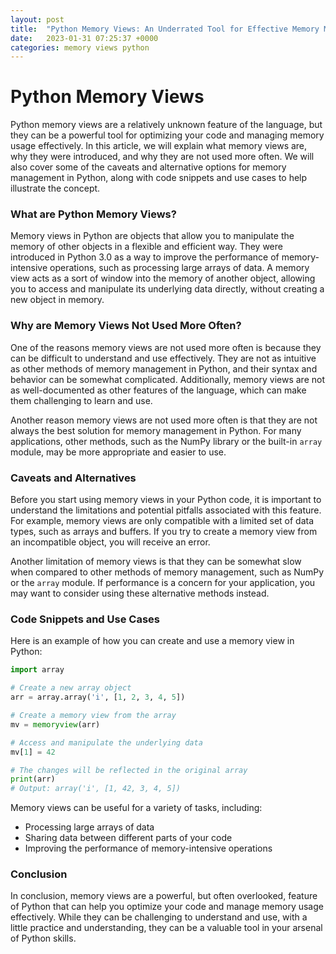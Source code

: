 ```yaml
---
layout: post
title:  "Python Memory Views: An Underrated Tool for Effective Memory Management"
date:   2023-01-31 07:25:37 +0000
categories: memory views python
---
```


# Python Memory Views

Python memory views are a relatively unknown feature of the language, but they can be a powerful tool for optimizing your code and managing memory usage effectively. In this article, we will explain what memory views are, why they were introduced, and why they are not used more often. We will also cover some of the caveats and alternative options for memory management in Python, along with code snippets and use cases to help illustrate the concept.

### What are Python Memory Views?

Memory views in Python are objects that allow you to manipulate the memory of other objects in a flexible and efficient way. They were introduced in Python 3.0 as a way to improve the performance of memory-intensive operations, such as processing large arrays of data. A memory view acts as a sort of window into the memory of another object, allowing you to access and manipulate its underlying data directly, without creating a new object in memory.

### Why are Memory Views Not Used More Often?

One of the reasons memory views are not used more often is because they can be difficult to understand and use effectively. They are not as intuitive as other methods of memory management in Python, and their syntax and behavior can be somewhat complicated. Additionally, memory views are not as well-documented as other features of the language, which can make them challenging to learn and use.

Another reason memory views are not used more often is that they are not always the best solution for memory management in Python. For many applications, other methods, such as the NumPy library or the built-in `array` module, may be more appropriate and easier to use.

### Caveats and Alternatives

Before you start using memory views in your Python code, it is important to understand the limitations and potential pitfalls associated with this feature. For example, memory views are only compatible with a limited set of data types, such as arrays and buffers. If you try to create a memory view from an incompatible object, you will receive an error.

Another limitation of memory views is that they can be somewhat slow when compared to other methods of memory management, such as NumPy or the `array` module. If performance is a concern for your application, you may want to consider using these alternative methods instead.

### Code Snippets and Use Cases

Here is an example of how you can create and use a memory view in Python:

```python
import array

# Create a new array object
arr = array.array('i', [1, 2, 3, 4, 5])

# Create a memory view from the array
mv = memoryview(arr)

# Access and manipulate the underlying data
mv[1] = 42

# The changes will be reflected in the original array
print(arr)
# Output: array('i', [1, 42, 3, 4, 5])
```

Memory views can be useful for a variety of tasks, including:

* Processing large arrays of data
* Sharing data between different parts of your code
* Improving the performance of memory-intensive operations

### Conclusion

In conclusion, memory views are a powerful, but often overlooked, feature of Python that can help you optimize your code and manage memory usage effectively. While they can be challenging to understand and use, with a little practice and understanding, they can be a valuable tool in your arsenal of Python skills.
